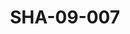 ---
pid: SHA-09-007
title: SHA-09-007
language: ar
original_label: 
rights: شرحبيل احمد
location_of_original: شرحبيل احمد
photographer_or_studio: 
scanned_from: photograph 7.4 by 10.5
_date: '1964'
location: ملكال
description: احمد ابراهيم داوؤد
additional_notes: 
permission_display: 'yes'
on_server: 'no'
on_website: 'no'
permalink: /photopages/ar/SHA-09-007.html
layout: photo-page
---